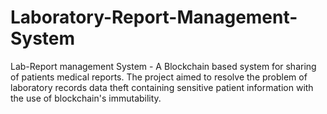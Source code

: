 # Laboratory-Report-Management-System
Lab-Report management System - A Blockchain based system for sharing of patients medical reports.   The project aimed to resolve the problem of laboratory records data theft containing sensitive patient information with the use of blockchain's immutability.

